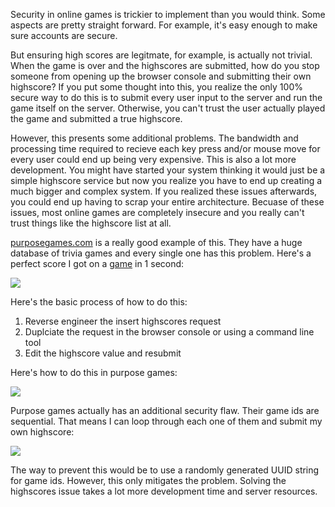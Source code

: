 Security in online games is trickier to implement than you would think.  Some aspects are pretty straight forward. For example, it's easy enough to make sure accounts are secure. 

But ensuring high scores are legitmate, for example, is actually not trivial. When the game is over and the highscores are submitted, how do you stop someone from opening up the browser console and submitting their own highscore? If you put some thought into this, you realize the only 100% secure way to do this is to submit every user input to the server and run the game itself on the server. Otherwise, you can't trust the user actually played the game and submitted a true highscore.

However, this presents some additional problems. The bandwidth and processing time required to recieve each key press and/or mouse move for every user could end up being very expensive. This is also a lot more development. You might have started your system thinking it would just be a simple highscore service but now you realize you have to end up creating a much bigger and complex system. If you realized these issues afterwards, you could end up having to scrap your entire architecture.  Becuase of these issues, most online games are completely insecure and you really can't trust things like the highscore list at all. 

[purposegames.com](http://www.purposegames.com/) is a really good example of this. They have a huge database of trivia games and every single one has this problem. Here's a perfect score I got on a [game](http://www.purposegames.com/game/countries-of-south-america-quiz) in 1 second:

<img src='https://raw.githubusercontent.com/BenLorantfy/BenLorantfy.github.io/master/img/hacked_highscores.png'/>

Here's the basic process of how to do this:

1. Reverse engineer the insert highscores request
2. Duplciate the request in the browser console or using a command line tool
3. Edit the highscore value and resubmit

Here's how to do this in purpose games:

<img src='https://raw.githubusercontent.com/BenLorantfy/BenLorantfy.github.io/master/img/hacked_console.png'/>

Purpose games actually has an additional security flaw. Their game ids are sequential. That means I can loop through each one of them and submit my own highscore:

<img src='https://raw.githubusercontent.com/BenLorantfy/BenLorantfy.github.io/master/img/hacked_console2.png'/>

The way to prevent this would be to use a randomly generated UUID string for game ids. However, this only mitigates the problem. Solving the highscores issue takes a lot more development time and server resources.

